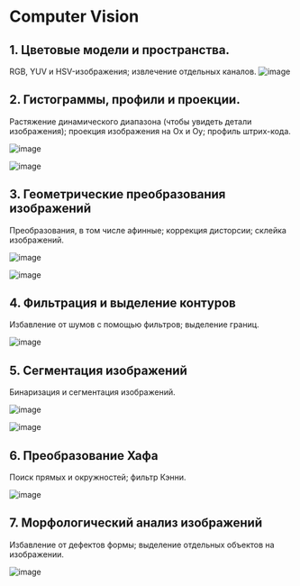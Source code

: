# Computer Vision

## 1. Цветовые модели и пространства.
RGB, YUV и HSV-изображения; извлечение отдельных каналов.
![image](https://github.com/user-attachments/assets/38627e80-2664-4a5f-aa11-c9ae2be0d1ed)


## 2. Гистограммы, профили и проекции.
Растяжение динамического диапазона (чтобы увидеть детали изображения); проекция изображения на Ox и Oy; профиль штрих-кода.

 ![image](https://github.com/user-attachments/assets/ffe34bc2-f82a-42a3-923a-68e2e12571f6)


![image](https://github.com/user-attachments/assets/ab36cbaf-dc58-4a30-820f-a09c9482fb27)


## 3. Геометрические преобразования изображений
Преобразования, в том числе афинные; коррекция дисторсии; склейка изображений.

![image](https://github.com/user-attachments/assets/baa5632e-56de-4b41-b7a2-4226dc635bc9)


![image](https://github.com/user-attachments/assets/efc92d4b-6a6c-4947-a611-a6e039cc1b1e)


## 4. Фильтрация и выделение контуров
Избавление от шумов с помощью фильтров; выделение границ.

![image](https://github.com/user-attachments/assets/8cd87492-0edd-44a4-89bf-f1688dc30949)


## 5. Сегментация изображений
Бинаризация и сегментация изображений.

![image](https://github.com/user-attachments/assets/c582983c-dd8f-4da4-8f4a-719caca0ff65)


![image](https://github.com/user-attachments/assets/c495fe41-1890-4338-95b8-6d0cfa02c8bb)


## 6. Преобразование Хафа
Поиск прямых и окружностей; фильтр Кэнни.

![image](https://github.com/user-attachments/assets/32e7f3be-1cac-41ba-8886-f0646993ba78)


## 7. Морфологический анализ изображений
Избавление от дефектов формы; выделение отдельных объектов на изображении.

![image](https://github.com/user-attachments/assets/cc796645-0b0d-499f-8548-9df03b358f7e)

